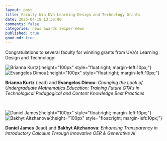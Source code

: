 ```yaml
---
layout: post
title: Faculty Win UVa Learning Design and Technology Grants
date: 2025-04-18 13:30:00
comments: false
categories: news awards swiper-news
published: true
good-md: true
---
```


Congratulations to several faculty for winning grants from UVa's Learning Design and Technology:

![Brianna Kurtz](/img/people/2022-fall/Kurtz.jpg){:height="100px" style="float:right; margin-left:10px;"}
![Evangelos Dimou](/img/people/2019-nov/Dimou.jpg){:height="100px" style="float:right; margin-left:10px;"}

**Brianna Kurtz** (lead) and **Evangelos Dimou**: *Changing the Look of Undergraduate Mathematics Education: Training Future GTA's in Technological Pedagogical and Content Knowledge Best Practices*

<br style="clear:both;">

![Daniel James](/img/people/2021-fall/James_D.jpg){:height="100px" style="float:right; margin-left:10px;"}
![Bakhyt Aitzhanova](/img/people/2023-fall/Aitzhanova.jpg){:height="100px" style="float:right; margin-left:10px;"}

**Daniel James** (lead) and **Bakhyt Aitzhanova**: *Enhancing Transparency in Introductory Calculus Through Innovative OER & Generative AI*